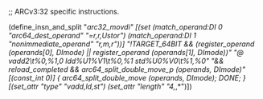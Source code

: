 ;; ARCv3:32 specific instructions.

(define_insn_and_split "*arc32_movdi"
  [(set (match_operand:DI 0 "arc64_dest_operand"  "=r,r,Ustor")
	(match_operand:DI 1 "nonimmediate_operand" "r,m,r"))]
  "!TARGET_64BIT
   && (register_operand (operands[0], DImode)
       || register_operand (operands[1], DImode))"
  "@
  vadd2\\t%0,%1,0
  ldd%U1%V1\\t%0,%1
  std%U0%V0\\t%1,%0"
  "&& reload_completed && arc64_split_double_move_p (operands, DImode)"
  [(const_int 0)]
  {
   arc64_split_double_move (operands, DImode);
   DONE;
  }
  [(set_attr "type" "vadd,ld,st")
   (set_attr "length" "4,*,*")])
